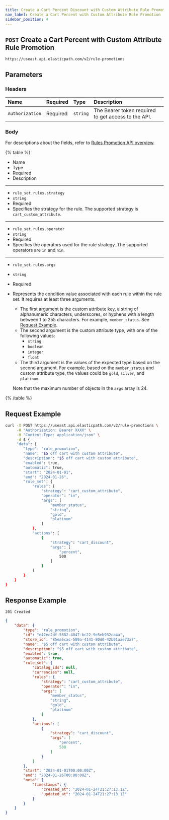 ```yaml
---
title: Create a Cart Percent Discount with Custom Attribute Rule Promotion
nav_label: Create a Cart Percent with Custom Attribute Rule Promotion
sidebar_position: 4
---
```


## `POST` Create a Cart Percent with Custom Attribute Rule Promotion

```http
https://useast.api.elasticpath.com/v2/rule-promotions
```

## Parameters

### Headers

| Name            | Required | Type     | Description                          |
|:----------------|:---------|:---------|:-------------------------------------|
| `Authorization` | Required | `string` | The Bearer token required to get access to the API. |

### Body

For descriptions about the fields, refer to [Rules Promotion API overview](/docs/rule-promotions/rule-promotions-api/rule-promotions-api-overview).


{% table %}
* Name
* Type
* Required
* Description

---
*
   `rule_set.rules.strategy`
*
  `string`
*
  Required
*
  Specifies the strategy for the rule. The supported strategy is `cart_custom_attribute`.

---

*
  `rule_set.rules.operator`
*
  `string`
*
  Required
*
  Specifies the operators used for the rule strategy. The supported operators are `in` and `nin`.

---

*
  `rule_set.rules.args`
*
  `string`
*
  Required
*
  Represents the condition value associated with each rule within the rule set. It requires at least three arguments.

    * The first argument is the custom attribute key, a string of alphanumeric characters, underscores, or hyphens with a length between 1 to 255 characters. For example, `member_status`. See [Request Example](/docs/rule-promotions/rule-promotions-api/cart-rule-promotions/create-a-cart-percent-custom-attribute-rule-promotion#request-example).
    * The second argument is the custom attribute type, with one of the following values:
        * `string`
        * `boolean`
        * `integer`
        * `float`
    * The third argument is the values of the expected type based on the second argument. For example, based on the `member_status` and custom attribute type, the values could be `gold`, `silver`, and `platinum`.

    Note that the maximum number of objects in the `args` array is 24.


{% /table %}

## Request Example

```bash
curl -X POST https://useast.api.elasticpath.com/v2/rule-promotions \
     -H "Authorization: Bearer XXXX" \
     -H "Content-Type: application/json" \
     -d $ {
     "data": {
        "type": "rule_promotion",
        "name": "$5 off cart with custom attribute",
        "description": "$5 off cart with custom attribute",
        "enabled": true,
        "automatic": true,
        "start": "2024-01-01",
        "end": "2024-01-26",
        "rule_set": {
            "rules": {
                "strategy": "cart_custom_attribute",
                "operator": "in",
                "args": [
                    "member_status",
                    "string",
                    "gold",
                    "platinum"
                ]
            },
            "actions": [
                {
                    "strategy": "cart_discount",
                    "args": [
                        "percent",
                        500
                    ]
                }
            ]
        }
    }
}
```

## Response Example

`201 Created`

```json
{
    "data": {
        "type": "rule_promotion",
        "id": "e42ec2df-5682-4047-bc22-9e5eb932ca4a",
        "store_id": "85ea6cac-589a-4141-80d0-42b91aae73a7",
        "name": "$5 off cart with custom attribute",
        "description": "$5 off cart with custom attribute",
        "enabled": true,
        "automatic": true,
        "rule_set": {
            "catalog_ids": null,
            "currencies": null,
            "rules": {
                "strategy": "cart_custom_attribute",
                "operator": "in",
                "args": [
                    "member_status",
                    "string",
                    "gold",
                    "platinum"
                ]
            },
            "actions": [
                {
                    "strategy": "cart_discount",
                    "args": [
                        "percent",
                        500
                    ]
                }
            ]
        },
        "start": "2024-01-01T00:00:00Z",
        "end": "2024-01-26T00:00:00Z",
        "meta": {
            "timestamps": {
                "created_at": "2024-01-24T21:27:13.1Z",
                "updated_at": "2024-01-24T21:27:13.1Z"
            }
        }
    }
}
```
